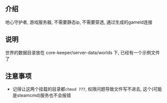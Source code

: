 ## 介绍
地心守护者, 游戏服务器, 不需要静态ip, 不需要穿透, 通过生成的gameid连接


## 说明
世界的数据目录放在 core-keeper/server-data/worlds 下, 已经有一个示例文件了


## 注意事项
- 记得让这两个挂载的目录都`chmod 777`, 权限问题导致文件写不进去, 这个(可能是steamcmd)服务也不会报错

